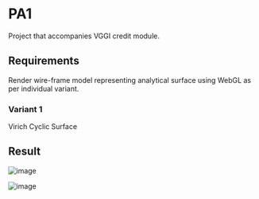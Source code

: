 # PA1

Project that accompanies VGGI credit module.

## Requirements
Render wire-frame model representing analytical surface using WebGL as per individual variant.
### Variant 1
Virich Cyclic Surface

## Result

![image](https://github.com/dreamer925/WebGL/assets/66631277/2ec2c365-4359-45c8-8c9f-41776567321c)

![image](https://github.com/dreamer925/WebGL/assets/66631277/8968de9e-7610-4f18-b3cb-7a061ebe1555)
